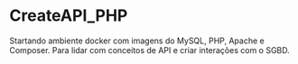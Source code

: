 # CreateAPI_PHP
Startando ambiente docker com imagens do MySQL, PHP, Apache e Composer. Para lidar com conceitos de API e criar interações com o SGBD.
